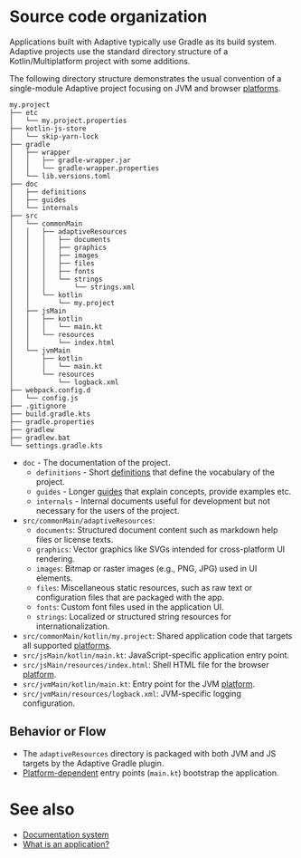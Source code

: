 # Source code organization

Applications built with Adaptive typically use Gradle as its build system. Adaptive 
projects use the standard directory structure of a Kotlin/Multiplatform project with some additions.

The following directory structure demonstrates the usual convention of a single-module
Adaptive project focusing on JVM and browser [platforms](def://).

```text
my.project
├── etc
│   └── my.project.properties
├── kotlin-js-store
│   └── skip-yarn-lock
├── gradle
│   ├── wrapper
│   │   ├── gradle-wrapper.jar
│   │   └── gradle-wrapper.properties
│   └── lib.versions.toml
├── doc
│   ├── definitions
│   ├── guides
│   └── internals
├── src
│   └── commonMain
│   │   ├── adaptiveResources
│   │   │   ├── documents
│   │   │   ├── graphics
│   │   │   ├── images
│   │   │   ├── files
│   │   │   ├── fonts
│   │   │   └── strings
│   │   │       └── strings.xml
│   │   └── kotlin
│   │       └── my.project
│   ├── jsMain
│   │   ├── kotlin
│   │   │   └── main.kt
│   │   └── resources
│   │       └── index.html
│   └── jvmMain
│       ├── kotlin
│       │   └── main.kt
│       └── resources
│           └── logback.xml
├── webpack.config.d
│   └── config.js
├── .gitignore
├── build.gradle.kts
├── gradle.properties
├── gradlew
├── gradlew.bat
└── settings.gradle.kts
```

- `doc` - The documentation of the project.
  - `definitions` - Short [definitions](def://) that define the vocabulary of the project.
  - `guides` - Longer [guides](def://) that explain concepts, provide examples etc.
  - `internals` - Internal documents useful for development but not necessary for the users of the project.
- `src/commonMain/adaptiveResources`:
    - `documents`: Structured document content such as markdown help files or license texts.
    - `graphics`: Vector graphics like SVGs intended for cross-platform UI rendering.
    - `images`: Bitmap or raster images (e.g., PNG, JPG) used in UI elements.
    - `files`: Miscellaneous static resources, such as raw text or configuration files that are packaged with the app.
    - `fonts`: Custom font files used in the application UI.
    - `strings`: Localized or structured string resources for internationalization.
- `src/commonMain/kotlin/my.project`: Shared application code that targets all supported [platforms](def://).
- `src/jsMain/kotlin/main.kt`: JavaScript-specific application entry point.
- `src/jsMain/resources/index.html`: Shell HTML file for the browser [platform](def://).
- `src/jvmMain/kotlin/main.kt`: Entry point for the JVM [platform](def://).
- `src/jvmMain/resources/logback.xml`: JVM-specific logging configuration.

## Behavior or Flow

- The `adaptiveResources` directory is packaged with both JVM and JS targets by the Adaptive Gradle plugin.
- [Platform-dependent](def://) entry points (`main.kt`) bootstrap the application.

# See also

- [Documentation system](guide://)
- [What is an application?](guide://)